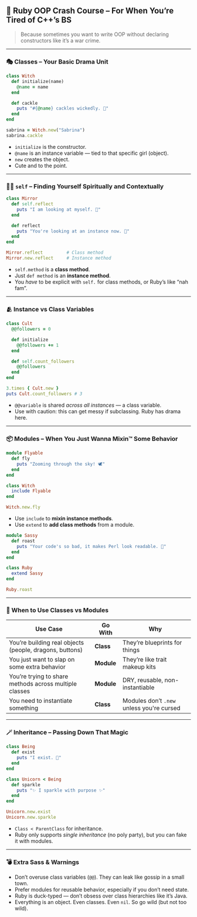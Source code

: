 ## 🧠 Ruby OOP Crash Course – For When You’re Tired of C++’s BS

> Because sometimes you want to write OOP without declaring constructors like it’s a war crime.

---

### 🎭 Classes – Your Basic Drama Unit

```ruby
class Witch
  def initialize(name)
    @name = name
  end

  def cackle
    puts "#{@name} cackles wickedly. 🔮"
  end
end

sabrina = Witch.new("Sabrina")
sabrina.cackle
```

* `initialize` is the constructor.
* `@name` is an instance variable — tied to that specific girl (object).
* `new` creates the object.
* Cute and to the point.

---

### 🧘‍♀️ `self` – Finding Yourself Spiritually and Contextually

```ruby
class Mirror
  def self.reflect
    puts "I am looking at myself. 💅"
  end

  def reflect
    puts "You're looking at an instance now. 👀"
  end
end

Mirror.reflect         # Class method
Mirror.new.reflect     # Instance method
```

* `self.method` is a **class method**.
* Just `def method` is an **instance method**.
* You *have* to be explicit with `self.` for class methods, or Ruby’s like “nah fam”.

---

### 🫂 Instance vs Class Variables

```ruby
class Cult
  @@followers = 0

  def initialize
    @@followers += 1
  end

  def self.count_followers
    @@followers
  end
end

3.times { Cult.new }
puts Cult.count_followers # 3
```

* `@@variable` is shared *across all instances* — a class variable.
* Use with caution: this can get messy if subclassing. Ruby has drama here.

---

### 📦 Modules – When You Just Wanna Mixin™ Some Behavior

```ruby
module Flyable
  def fly
    puts "Zooming through the sky! 🕊️"
  end
end

class Witch
  include Flyable
end

Witch.new.fly
```

* Use `include` to **mixin instance methods**.
* Use `extend` to **add class methods** from a module.

```ruby
module Sassy
  def roast
    puts "Your code's so bad, it makes Perl look readable. 💅"
  end
end

class Ruby
  extend Sassy
end

Ruby.roast
```

---

### 🧱 When to Use Classes vs Modules

| Use Case                                                | Go With    | Why                                       |
| ------------------------------------------------------- | ---------- | ----------------------------------------- |
| You’re building real objects (people, dragons, buttons) | **Class**  | They’re blueprints for things             |
| You just want to slap on some extra behavior            | **Module** | They’re like trait makeup kits            |
| You’re trying to share methods across multiple classes  | **Module** | DRY, reusable, non-instantiable           |
| You need to instantiate something                       | **Class**  | Modules don’t `.new` unless you're cursed |

---

### 🪄 Inheritance – Passing Down That Magic

```ruby
class Being
  def exist
    puts "I exist. 🌌"
  end
end

class Unicorn < Being
  def sparkle
    puts "✨ I sparkle with purpose ✨"
  end
end

Unicorn.new.exist
Unicorn.new.sparkle
```

* `Class < ParentClass` for inheritance.
* Ruby only supports *single inheritance* (no poly party), but you can fake it with modules.

---

### 💣 Extra Sass & Warnings

* Don’t overuse class variables (`@@`). They can leak like gossip in a small town.
* Prefer modules for reusable behavior, especially if you don’t need state.
* Ruby is duck-typed — don’t obsess over class hierarchies like it’s Java.
* Everything is an object. Even classes. Even `nil`. So go wild (but not too wild).
